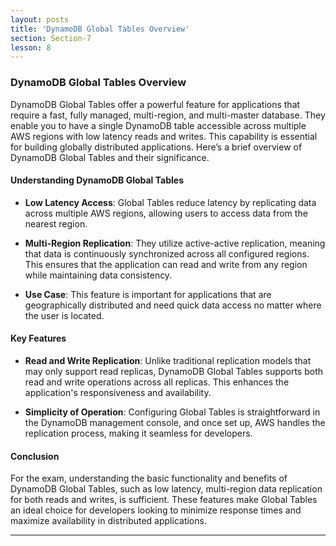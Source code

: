```yaml
---
layout: posts
title: 'DynamoDB Global Tables Overview'
section: Section-7
lesson: 8
---
```


### DynamoDB Global Tables Overview

DynamoDB Global Tables offer a powerful feature for applications that require a fast, fully managed, multi-region, and multi-master database. They enable you to have a single DynamoDB table accessible across multiple AWS regions with low latency reads and writes. This capability is essential for building globally distributed applications. Here’s a brief overview of DynamoDB Global Tables and their significance.

<!-- pagebreak -->

#### Understanding DynamoDB Global Tables

- **Low Latency Access**: Global Tables reduce latency by replicating data across multiple AWS regions, allowing users to access data from the nearest region.

- **Multi-Region Replication**: They utilize active-active replication, meaning that data is continuously synchronized across all configured regions. This ensures that the application can read and write from any region while maintaining data consistency.

- **Use Case**: This feature is important for applications that are geographically distributed and need quick data access no matter where the user is located.

#### Key Features

- **Read and Write Replication**: Unlike traditional replication models that may only support read replicas, DynamoDB Global Tables supports both read and write operations across all replicas. This enhances the application's responsiveness and availability.

- **Simplicity of Operation**: Configuring Global Tables is straightforward in the DynamoDB management console, and once set up, AWS handles the replication process, making it seamless for developers.

#### Conclusion

For the exam, understanding the basic functionality and benefits of DynamoDB Global Tables, such as low latency, multi-region data replication for both reads and writes, is sufficient. These features make Global Tables an ideal choice for developers looking to minimize response times and maximize availability in distributed applications.

---
